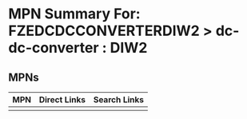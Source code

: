 



# MPN Summary For: FZEDCDCCONVERTERDIW2 > dc-dc-converter : DIW2

## MPNs
  

|MPN|Direct Links|Search Links|
| :--- | :--- | :--- |
||||

